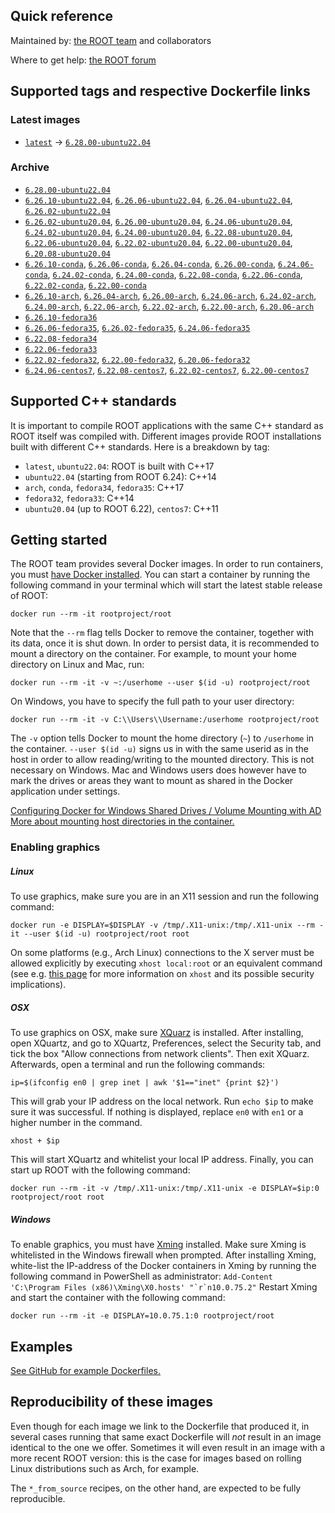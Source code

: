 ## Quick reference

Maintained by: [the ROOT team](https://root.cern/) and collaborators

Where to get help: [the ROOT forum](https://root-forum.cern.ch/)

## Supported tags and respective Dockerfile links

### Latest images

* [`latest`](https://github.com/root-project/root-docker/blob/6.28.00-ubuntu22.04/ubuntu/Dockerfile) -> [`6.28.00-ubuntu22.04`](https://github.com/root-project/root-docker/blob/6.28.00-ubuntu22.04/ubuntu/Dockerfile)

### Archive

* [`6.28.00-ubuntu22.04`](https://github.com/root-project/root-docker/blob/6.28.00-ubuntu22.04/ubuntu/Dockerfile)
* [`6.26.10-ubuntu22.04`](https://github.com/root-project/root-docker/tree/6.26.10-ubuntu22), [`6.26.06-ubuntu22.04`](https://github.com/root-project/root-docker/blob/6.26.06-ubuntu22.04/ubuntu/Dockerfile), [`6.26.04-ubuntu22.04`](https://github.com/root-project/root-docker/blob/6.26.04-ubuntu22.04/ubuntu/Dockerfile), [`6.26.02-ubuntu22.04`](https://github.com/root-project/root-docker/blob/6.26.02-ubuntu22.04/ubuntu/Dockerfile)
* [`6.26.02-ubuntu20.04`](https://github.com/root-project/root-docker/blob/6.26.02-ubuntu20.04/ubuntu/Dockerfile), [`6.26.00-ubuntu20.04`](https://github.com/root-project/root-docker/blob/6.26.00-ubuntu20.04/ubuntu/Dockerfile), [`6.24.06-ubuntu20.04`](https://github.com/root-project/root-docker/blob/6.24.06-ubuntu20.04/ubuntu/Dockerfile), [`6.24.02-ubuntu20.04`](https://github.com/root-project/root-docker/blob/6.24.02-ubuntu20.04/ubuntu/Dockerfile), [`6.24.00-ubuntu20.04`](https://github.com/root-project/root-docker/blob/6.24.00-ubuntu20.04/ubuntu/Dockerfile), [`6.22.08-ubuntu20.04`](https://github.com/root-project/root-docker/blob/6.22.08-ubuntu20.04/ubuntu/Dockerfile), [`6.22.06-ubuntu20.04`](https://github.com/root-project/root-docker/blob/6.22.06-ubuntu20.04/ubuntu/Dockerfile), [`6.22.02-ubuntu20.04`](https://github.com/root-project/root-docker/blob/6.22.02-ubuntu20.04/ubuntu/Dockerfile), [`6.22.00-ubuntu20.04`](https://github.com/root-project/root-docker/blob/6.22.00-ubuntu20.04/ubuntu/Dockerfile), [`6.20.08-ubuntu20.04`](https://github.com/root-project/root-docker/blob/6.20.08-ubuntu20.04/ubuntu/Dockerfile)
* [`6.26.10-conda`](https://github.com/root-project/root-docker/blob/6.26.10-conda/conda/Dockerfile), [`6.26.06-conda`](https://github.com/root-project/root-docker/blob/6.26.06-conda/conda/Dockerfile), [`6.26.04-conda`](https://github.com/root-project/root-docker/blob/6.26.04-conda/conda/Dockerfile), [`6.26.00-conda`](https://github.com/root-project/root-docker/blob/6.26.00-conda/conda/Dockerfile), [`6.24.06-conda`](https://github.com/root-project/root-docker/blob/6.24.06-conda/conda/Dockerfile), [`6.24.02-conda`](https://github.com/root-project/root-docker/blob/6.24.02-conda/conda/Dockerfile), [`6.24.00-conda`](https://github.com/root-project/root-docker/blob/6.24.00-conda-3/conda/Dockerfile), [`6.22.08-conda`](https://github.com/root-project/root-docker/blob/6.22.08-conda/conda/Dockerfile), [`6.22.06-conda`](https://github.com/root-project/root-docker/blob/6.22.06-conda/conda/Dockerfile), [`6.22.02-conda`](https://github.com/root-project/root-docker/blob/6.22.02-conda/conda/Dockerfile), [`6.22.00-conda`](https://github.com/root-project/root-docker/blob/6.22.00-conda/conda/Dockerfile)
* [`6.26.10-arch`](https://github.com/root-project/root-docker/blob/6.26.10-arch/arch/Dockerfile), [`6.26.04-arch`](https://github.com/root-project/root-docker/blob/6.26.04-arch/arch/Dockerfile), [`6.26.00-arch`](https://github.com/root-project/root-docker/blob/6.26.00-arch/arch/Dockerfile), [`6.24.06-arch`](https://github.com/root-project/root-docker/blob/6.24.06-arch/arch/Dockerfile), [`6.24.02-arch`](https://github.com/root-project/root-docker/blob/6.24.02-arch/arch/Dockerfile), [`6.24.00-arch`](https://github.com/root-project/root-docker/blob/6.24.00-arch/arch/Dockerfile), [`6.22.06-arch`](https://github.com/root-project/root-docker/blob/6.22.06-arch/arch/Dockerfile), [`6.22.02-arch`](https://github.com/root-project/root-docker/blob/6.22.02-arch/arch/Dockerfile), [`6.22.00-arch`](https://github.com/root-project/root-docker/blob/6.22.00-arch/conda/Dockerfile), [`6.20.06-arch`](https://github.com/root-project/root-docker/blob/6.20.06-arch/arch/Dockerfile)
* [`6.26.10-fedora36`](https://github.com/root-project/root-docker/blob/6.26.10-fedora36/fedora/Dockerfile)
* [`6.26.06-fedora35`](https://github.com/root-project/root-docker/blob/6.26.06-fedora35/fedora/Dockerfile), [`6.26.02-fedora35`](https://github.com/root-project/root-docker/blob/6.26.02-fedora35/fedora/Dockerfile), [`6.24.06-fedora35`](https://github.com/root-project/root-docker/blob/6.24.06-fedora35/fedora/Dockerfile)
* [`6.22.08-fedora34`](https://github.com/root-project/root-docker/blob/6.22.08-fedora34/fedora/Dockerfile)
* [`6.22.06-fedora33`](https://github.com/root-project/root-docker/blob/6.22.06-fedora33/fedora/Dockerfile)
* [`6.22.02-fedora32`](https://github.com/root-project/root-docker/blob/6.22.02-fedora32/fedora/Dockerfile), [`6.22.00-fedora32`](https://github.com/root-project/root-docker/blob/6.22.00-fedora32/fedora/Dockerfile), [`6.20.06-fedora32`](https://github.com/root-project/root-docker/blob/6.20.06-fedora32/fedora/Dockerfile)
* [`6.24.06-centos7`](https://github.com/root-project/root-docker/blob/6.24.06-centos7/centos7/Dockerfile), [`6.22.08-centos7`](https://github.com/root-project/root-docker/blob/6.22.08-centos7/centos7/Dockerfile), [`6.22.02-centos7`](https://github.com/root-project/root-docker/blob/6.22.02-centos7/cc7/Dockerfile), [`6.22.00-centos7`](https://github.com/root-project/root-docker/blob/6.22.00-centos7/cc7/Dockerfile)

## Supported C++ standards

It is important to compile ROOT applications with the same C++ standard as ROOT itself was compiled with.
Different images provide ROOT installations built with different C++ standards. Here is a breakdown by tag:

- `latest`, `ubuntu22.04`: ROOT is built with C++17
- `ubuntu22.04` (starting from ROOT 6.24): C++14
- `arch`, `conda`, `fedora34`, `fedora35`: C++17
- `fedora32`, `fedora33`: C++14
- `ubuntu20.04` (up to ROOT 6.22), `centos7`: C++11

## Getting started

The ROOT team provides several Docker images. In order to run containers, you must [have Docker installed](https://www.docker.com/community-edition#/download).
You can start a container by running the following command in your terminal which will start the latest stable release of ROOT:
```
docker run --rm -it rootproject/root
```
Note that the `--rm` flag tells Docker to remove the container, together with its data, once it is shut down. In order to persist data, it is recommended to mount a directory on the container. For example, to mount your home directory on Linux and Mac, run:
```
docker run --rm -it -v ~:/userhome --user $(id -u) rootproject/root
```
On Windows, you have to specify the full path to your user directory:
```
docker run --rm -it -v C:\\Users\\Username:/userhome rootproject/root
```

The `-v` option tells Docker to mount the home directory (`~`) to `/userhome` in the container. `--user $(id -u)` signs us in with the same userid as in the host in order to allow reading/writing to the mounted directory. This is not necessary on Windows. Mac and Windows users does however have to mark the drives or areas they want to mount as shared in the Docker application under settings.

[Configuring Docker for Windows Shared Drives / Volume Mounting with AD](https://blogs.msdn.microsoft.com/stevelasker/2016/06/14/configuring-docker-for-windows-volumes/)
[More about mounting host directories in the container.](https://docs.docker.com/engine/tutorials/dockervolumes/#mount-a-host-directory-as-a-data-volume)

### Enabling graphics

##### Linux
To use graphics, make sure you are in an X11 session and run the following command:

```
docker run -e DISPLAY=$DISPLAY -v /tmp/.X11-unix:/tmp/.X11-unix --rm -it --user $(id -u) rootproject/root root
```

On some platforms (e.g., Arch Linux) connections to the X server must be allowed explicitly by executing `xhost local:root` or an equivalent command (see e.g. [this page](https://wiki.archlinux.org/index.php/Xhost) for more information on `xhost` and its possible security implications).

##### OSX
To use graphics on OSX, make sure [XQuarz](https://www.xquartz.org/) is installed. After installing, open XQuartz, and go to XQuartz, Preferences, select the Security tab, and tick the box "Allow connections from network clients". Then exit XQuarz. Afterwards, open a terminal and run the following commands:
```
ip=$(ifconfig en0 | grep inet | awk '$1=="inet" {print $2}')
```
This will grab your IP address on the local network. Run `echo $ip` to make sure it was successful. If nothing is displayed, replace `en0` with `en1` or a higher number in the command.
```
xhost + $ip
```
This will start XQuartz and whitelist your local IP address. Finally, you can start up ROOT with the following command:
```
docker run --rm -it -v /tmp/.X11-unix:/tmp/.X11-unix -e DISPLAY=$ip:0 rootproject/root root
```

##### Windows
To enable graphics, you must have [Xming](https://sourceforge.net/projects/xming/) installed. Make sure Xming is whitelisted in the Windows firewall when prompted. After installing Xming, white-list the IP-address of the Docker containers in Xming by running the following command in PowerShell as administrator: 
``Add-Content 'C:\Program Files (x86)\Xming\X0.hosts' "`r`n10.0.75.2"`` 
Restart Xming and start the container with the following command: 
```
docker run --rm -it -e DISPLAY=10.0.75.1:0 rootproject/root
```

## Examples
[See GitHub for example Dockerfiles.](https://github.com/root-project/docker-examples)

## Reproducibility of these images

Even though for each image we link to the Dockerfile that produced it, in several cases running that same exact Dockerfile will _not_ result in an image identical to the one we offer. Sometimes it will even result in an image with a more recent ROOT version: this is the case for images based on rolling Linux distributions such as Arch, for example.

The `*_from_source` recipes, on the other hand, are expected to be fully reproducible.
